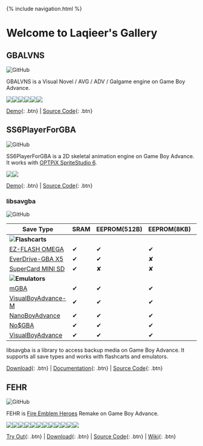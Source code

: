 {% include navigation.html %}

# Welcome to Laqieer's Gallery

## GBALVNS

![GitHub](https://img.shields.io/github/license/laqieer/gbalvns)

GBALVNS is a Visual Novel / AVG / ADV / Galgame engine on Game Boy Advance.

![](https://media.discordapp.net/attachments/682141375587680274/820353613573652481/summer-2.png)![](https://media.discordapp.net/attachments/682141375587680274/820353609774530580/summer-0.png)![](https://media.discordapp.net/attachments/682141375587680274/820353612844498994/summer-1.png)![](https://media.discordapp.net/attachments/682141375587680274/820353615485992960/summer-3.png)![](https://media.discordapp.net/attachments/682141375587680274/820558326080339988/summer-1.png)![](https://media.discordapp.net/attachments/682141375587680274/820558322981404692/summer-0.png)

[Demo](https://github.com/laqieer/gbalvns/releases/latest){: .btn} | [Source Code](https://github.com/laqieer/gbalvns){: .btn}

## SS6PlayerForGBA

![GitHub](https://img.shields.io/github/license/laqieer/SS6PlayerForGBA)

SS6PlayerForGBA is a 2D skeletal animation engine on Game Boy Advance. It works with [OPTPiX SpriteStudio 6](http://www.webtech.co.jp/eng/spritestudio/).

![](https://media.discordapp.net/attachments/682141375587680274/840278168560467988/character_sample1-0.png)![](https://media.discordapp.net/attachments/682141375587680274/840278166294888459/character_sample1-1.png)

[Demo](https://github.com/laqieer/SS6PlayerForGBA/releases/latest){: .btn} | [Source Code](https://github.com/laqieer/SS6PlayerForGBA){: .btn}

### libsavgba

![GitHub](https://img.shields.io/github/license/laqieer/libsavgba)

|Save Type|SRAM|EEPROM(512B)|EEPROM(8KB)|Flash(64KB)|Flash(128KB)|
|---|---|---|---|---|---|
|![](https://upload.wikimedia.org/wikipedia/commons/thumb/8/88/Gba-cartridge.png/64px-Gba-cartridge.png)**Flashcarts**||||||
|[EZ-FLASH OMEGA](https://www.ezflash.cn/product/omega/)|✔|✔|✔|✔|✔|
|[EverDrive-GBA X5](https://krikzz.com/store/home/42-everdrive-gba-x5.html)|✔|✔|✘|✔|✔|
|[SuperCard MINI SD](http://chn.supercard.sc/manual/mini_sd.htm)|✔|✘|✘|✘|✘|
|![](https://icons.iconarchive.com/icons/custom-icon-design/flatastic-11/64/Application-icon.png)**Emulators**||||||
|[mGBA](https://mgba.io/)|✔|✔|✔|✔|✔|
|[VisualBoyAdvance-M](https://vba-m.com/)|✔|✔|✔|✔|✔|
|[NanoBoyAdvance](https://github.com/fleroviux/NanoBoyAdvance)|✔|✔|✔|✔|✔|
|[No$GBA](https://www.nogba.com/)|✔|✔|✔|✔|✔|
|[VisualBoyAdvance](http://www.emulator-zone.com/doc.php/gba/vboyadvance.html)|✔|✔|✔|✔|✔|

libsavgba is a library to access backup media on Game Boy Advance. It supports all save types and works with flashcarts and emulators.

[Download](https://github.com/laqieer/libsavgba/releases/latest){: .btn} | [Documentation](https://laqieer.github.io/libsavgba/){: .btn} | [Source Code](https://github.com/laqieer/libsavgba){: .btn}

## FEHR

![GitHub](https://img.shields.io/github/license/laqieer/fe7-jp-stunning-tribble)

FEHR is [Fire Emblem Heroes](https://fire-emblem-heroes.com/) Remake on Game Boy Advance.

![](https://feuniverse.us/uploads/default/original/3X/3/1/316c67156c80d51202aee42e7e67f8bc4a061e7a.png)![](https://feuniverse.us/uploads/default/original/3X/7/7/77a28136ee92b72e509327b3b8236a970aaa89d6.png)![](https://img.itch.zone/aW1hZ2UvOTI2MDA3LzUyMzc3NDgucG5n/original/PByZHc.png)![](https://feuniverse.us/uploads/default/original/3X/a/9/a9143b1900f476cbe9e237edb27635859489607b.png)![](https://feuniverse.us/uploads/default/original/3X/b/7/b7a963701d069e254e8da0ecabe16e9dff959af9.png)![](https://feuniverse.us/uploads/default/original/3X/7/a/7ac20a3d14310c1039da78835bda82ab48f7f5aa.png)![](https://img.itch.zone/aW1hZ2UvOTI2MDA3LzUyMzc3NTEucG5n/original/Y%2FQzF7.png)![](https://img.itch.zone/aW1hZ2UvOTI2MDA3LzUyMzc3NDkucG5n/original/kj1s%2BV.png)![](https://img.itch.zone/aW1hZ2UvOTI2MDA3LzUyMzc3NTAucG5n/original/6NjmIP.png)![](https://feuniverse.us/uploads/default/original/3X/b/a/ba0a95d85abd080d262802807bdd6be6e3b9108f.png)![](https://feuniverse.us/uploads/default/original/3X/b/f/bfac1af989171749e6a21c0ccd35ade6bb9cd19a.png)![](https://feuniverse.us/uploads/default/original/3X/2/0/2032e84ae1edea30848f41485f3332d35f250ce8.png)

[Try Out](https://laqieer.gitee.io/fehr/launcher.html#fehr){: .btn} | [Download](https://github.com/laqieer/fe7-jp-stunning-tribble/releases/latest){: .btn} | [Source Code](https://github.com/laqieer/fe7-jp-stunning-tribble){: .btn} | [Wiki](https://github.com/laqieer/fe7-jp-stunning-tribble/wiki){: .btn}
